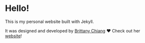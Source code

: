 # Hello!

This is my personal website built with Jekyll.

It was designed and developed by [Brittany Chiang](https://github.com/bchiang7) ❤ Check out her [website](https://bchiang7.github.io)!
